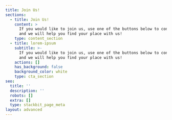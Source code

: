```yaml
---
title: Join Us!
sections:
  - title: Join Us!
    content: >
      If you would like to join us, use one of the buttons below to contact us,
      and we will help you find your place with us!
    type: content_section
  - title: lorem-ipsum
    subtitle: >-
      If you would like to join us, use one of the buttons below to contact us,
      and we will help you find your place with us!
    actions: []
    has_background: false
    background_color: white
    type: cta_section
seo:
  title: ''
  description: ''
  robots: []
  extra: []
  type: stackbit_page_meta
layout: advanced
---
```

